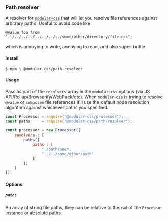 ### Path resolver

A resolver for [`modular-css`](https://github.com/tivac/modular-css) that will let you resolve file references against arbitrary paths. Useful to avoid code like

```
@value foo from "../../../../../../../../some/other/directory/file.css";
```

which is annoying to write, annoying to read, and also super-brittle.

#### Install

`$ npm i @modular-css/path-resolver`

#### Usage

Pass as part of the `resolvers` array in the `modular-css` options (via JS API/Rollup/Browserify/WebPack/etc). When `modular-css` is trying to resolve `@value` or `composes` file references it'll use the default node resolution algorithm against whichever paths you specified.

```js
const Processor = require("@modular-css/processor");
const paths     = require("@modular-css/path-resolver");

const processor = new Processor({
    resolvers : [
        paths({
            paths : [
                "./path/one",
                "../../some/other/path"
            ]
        })
    ]
});
```

#### Options

##### `paths`

An array of string file paths, they can be relative to the `cwd` of the `Processor` instance or absolute paths.
